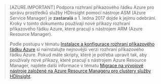 > [AZURE.IMPORTANT] Podpora rozhraní příkazového řádku Azure pro správu prostředků služby HDInsight pomocí nástroje ASM (Azure Service Manager) je __zastaralá__ a 1. ledna 2017 dojde k jejímu odebrání. Kroky v tomto dokumentu používají nové příkazy rozhraní příkazového řádku Azure, které pracují s nástrojem ARM (Azure Resource Manager).
>
> Podle postupu v tématu [Instalace a konfigurace rozhraní příkazového řádku Azure](../articles/xplat-cli-install.md) si nainstalujte nejnovější verzi rozhraní příkazového řádku Azure. Pokud máte skripty, které je potřeba upravit tak, aby používaly nové příkazy, které pracují s nástrojem Azure Resource Manager, najdete další informace v tématu [Migrace na vývojové nástroje založené na Azure Resource Manageru pro clustery služby HDInsight](../articles/hdinsight/hdinsight-hadoop-development-using-azure-resource-manager.md).





<!--HONumber=sep16_HO2-->



